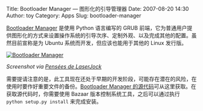 Title: Bootloader Manager — 图形化的引导管理器
Date: 2007-08-20 14:30
Author: toy
Category: Apps
Slug: bootloader-manager

[Bootloader Manager](https://launchpad.net/ubuntu-bootloader-manager/)
是使用 Python 语言编写的 GRUB
前端，它为普通用户提供图形化的方式来设置操作系统的引导次序、定制外观、以及完成其他的配置。虽然目前宣称是为
Ubuntu 系统而开发，但应该也能用于其他的 Linux 发行版。

[![Bootloader
Manager](http://i.linuxtoy.org/i/2007/08/bootloader-manager_s.png)](http://i.linuxtoy.org/i/2007/08/bootloader-manager.png)

*Screenshot via [Pensées de
LaserJock](http://laserjock.wordpress.com/2007/08/18/gsoc-ubuntu-bootloader-manager-02/)*

需要提请注意的是，此工具现在还处于早期的开发阶段，可能存在潜在的风险，在使用时要作好重要文件的备份。[Bootloader
Manager
的源代码](https://code.launchpad.net/ubuntu-bootloader-manager/)可从这里获取。在获取源代码时，你需要使用
Bazaar 版本控制系统工具，之后可以通过执行 `python setup.py install`
来完成安装。
